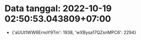 # Data tanggal: 2022-10-19 02:50:53.043809+07:00

* {'aUUt1WW6ErnoY9Tm': 1938, 'wXBysa17QZsnMPC6': 2294}
